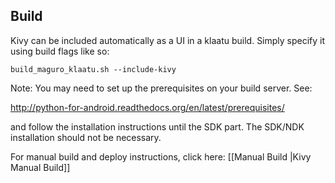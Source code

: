 Build
-----

Kivy can be included automatically as a UI in a klaatu build. Simply
specify it using build flags like so:

    build_maguro_klaatu.sh --include-kivy

Note: You may need to set up the prerequisites on your build server.
See:

http://python-for-android.readthedocs.org/en/latest/prerequisites/

and follow the installation instructions until the SDK part. The SDK/NDK
installation should not be necessary.

For manual build and deploy instructions, click here: [[Manual Build
|Kivy Manual Build]]
